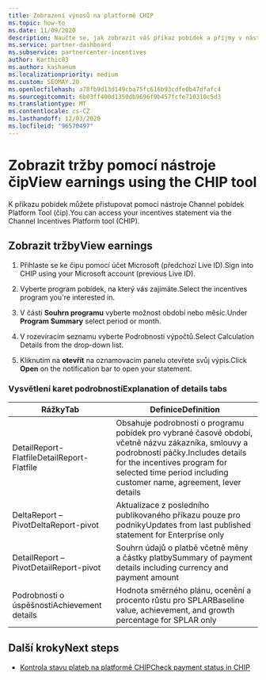 ```yaml
---
title: Zobrazení výnosů na platformě CHIP
ms.topic: how-to
ms.date: 11/09/2020
description: Naučte se, jak zobrazit váš příkaz pobídek a příjmy v nástroji Channel pobídek Platform (čip).
ms.service: partner-dashboard
ms.subservice: partnercenter-incentives
author: Karthic83
ms.author: kashanum
ms.localizationpriority: medium
ms.custom: SEOMAY.20
ms.openlocfilehash: a78fb9d13d149cba75fc616b93cdfe0b47dfafc4
ms.sourcegitcommit: 6b03ff400d1350db9696f9b457fcfe710310c5d3
ms.translationtype: MT
ms.contentlocale: cs-CZ
ms.lasthandoff: 12/03/2020
ms.locfileid: "96570497"
---
```

# <a name="view-earnings-using-the-chip-tool"></a><span data-ttu-id="9d571-103">Zobrazit tržby pomocí nástroje čip</span><span class="sxs-lookup"><span data-stu-id="9d571-103">View earnings using the CHIP tool</span></span>

<span data-ttu-id="9d571-104">K příkazu pobídek můžete přistupovat pomocí nástroje Channel pobídek Platform Tool (čip).</span><span class="sxs-lookup"><span data-stu-id="9d571-104">You can access your incentives statement via the Channel Incentives Platform tool (CHIP).</span></span>

## <a name="view-earnings"></a><span data-ttu-id="9d571-105">Zobrazit tržby</span><span class="sxs-lookup"><span data-stu-id="9d571-105">View earnings</span></span>

1. <span data-ttu-id="9d571-106">Přihlaste se ke čipu pomocí účet Microsoft (předchozí Live ID).</span><span class="sxs-lookup"><span data-stu-id="9d571-106">Sign into CHIP using your Microsoft account (previous Live ID).</span></span>

2. <span data-ttu-id="9d571-107">Vyberte program pobídek, na který vás zajímáte.</span><span class="sxs-lookup"><span data-stu-id="9d571-107">Select the incentives program you're interested in.</span></span>

3. <span data-ttu-id="9d571-108">V části **Souhrn programu** vyberte možnost období nebo měsíc.</span><span class="sxs-lookup"><span data-stu-id="9d571-108">Under **Program Summary** select period or month.</span></span> 
1. <span data-ttu-id="9d571-109">V rozevíracím seznamu vyberte Podrobnosti výpočtů.</span><span class="sxs-lookup"><span data-stu-id="9d571-109">Select Calculation Details from the drop-down list.</span></span>
1.  <span data-ttu-id="9d571-110">Kliknutím na **otevřít** na oznamovacím panelu otevřete svůj výpis.</span><span class="sxs-lookup"><span data-stu-id="9d571-110">Click **Open** on the notification bar  to open your statement.</span></span>

### <a name="explanation-of-details-tabs"></a><span data-ttu-id="9d571-111">Vysvětlení karet podrobností</span><span class="sxs-lookup"><span data-stu-id="9d571-111">Explanation of details tabs</span></span>

|<span data-ttu-id="9d571-112">**Rážky**</span><span class="sxs-lookup"><span data-stu-id="9d571-112">**Tab**</span></span>|<span data-ttu-id="9d571-113">**Definice**</span><span class="sxs-lookup"><span data-stu-id="9d571-113">**Definition**</span></span>|
|-------------|--------------------------|
|<span data-ttu-id="9d571-114">DetailReport-Flatfile</span><span class="sxs-lookup"><span data-stu-id="9d571-114">DetailReport-Flatfile</span></span>|<span data-ttu-id="9d571-115">Obsahuje podrobnosti o programu pobídek pro vybrané časové období, včetně názvu zákazníka, smlouvy a podrobností páčky.</span><span class="sxs-lookup"><span data-stu-id="9d571-115">Includes details for the incentives program for selected time period including customer name, agreement, lever details</span></span>|
|<span data-ttu-id="9d571-116">DeltaReport – Pivot</span><span class="sxs-lookup"><span data-stu-id="9d571-116">DeltaReport-pivot</span></span>|<span data-ttu-id="9d571-117">Aktualizace z posledního publikovaného příkazu pouze pro podniky</span><span class="sxs-lookup"><span data-stu-id="9d571-117">Updates from last published statement for Enterprise only</span></span>|
|<span data-ttu-id="9d571-118">DetailReport – Pivot</span><span class="sxs-lookup"><span data-stu-id="9d571-118">DetailReport-pivot</span></span>|<span data-ttu-id="9d571-119">Souhrn údajů o platbě včetně měny a částky platby</span><span class="sxs-lookup"><span data-stu-id="9d571-119">Summary of payment details including currency and payment amount</span></span>|
|<span data-ttu-id="9d571-120">Podrobnosti o úspěšnosti</span><span class="sxs-lookup"><span data-stu-id="9d571-120">Achievement details</span></span>|<span data-ttu-id="9d571-121">Hodnota směrného plánu, ocenění a procento růstu pro SPLAR</span><span class="sxs-lookup"><span data-stu-id="9d571-121">Baseline value, achievement, and growth percentage for SPLAR only</span></span>|

## <a name="next-steps"></a><span data-ttu-id="9d571-122">Další kroky</span><span class="sxs-lookup"><span data-stu-id="9d571-122">Next steps</span></span>

- [<span data-ttu-id="9d571-123">Kontrola stavu plateb na platformě CHIP</span><span class="sxs-lookup"><span data-stu-id="9d571-123">Check payment status in CHIP</span></span>](chip-payment-status.md)